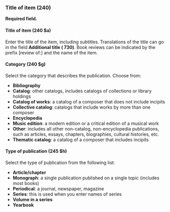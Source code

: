 ### Title of item (240)

**Required field.**

#### Title of item (240 $a)

Enter the title of the item, including subtitles. Translations of the title can go in the field **Additional title (
730)**. Book reviews can be indicated by the prefix [review of:] and the name of the item.

#### Category (240 $g)

Select the category that describes the publication. Choose from:

- **Bibliography**
- **Catalog**: other catalogs, includes catalogs of collections or library holdings
- **Catalog of works**: a catalog of a composer that does not include incipits
- **Collective catalog**: catalogs that include works by more than one composer
- **Encyclopedia**
- **Music edition**: a modern edition or a critical edition of a musical work
- **Other**: includes all other non-catalog, non-encyclopedia publications, such as articles, essays, chapters,
  biographies, cultural histories, etc.
- **Thematic catalog**: a catalog of a composer that includes incipits

#### Type of publication (245 $h)

Select the type of publication from the following list:

- **Article/chapter**
- **Monograph**: a single publication published on a single topic (includes most books)
- **Periodical**: a journal, newspaper, magazine
- **Series**: this is used when you enter names of series
- **Volume in a series**
- **Yearbook**
